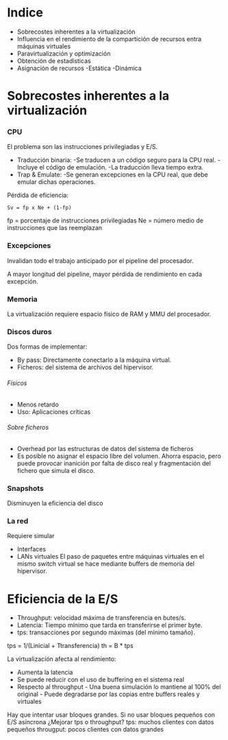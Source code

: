 # Indice
- Sobrecostes inherentes a la virtualización
- Influencia en el rendimiento de la compartición de recursos entra máquinas virtuales
- Paravirtualización y optimización
- Obtención de estadísticas
- Asignación de recursos
	-Estática
	-Dinámica

# Sobrecostes inherentes a la virtualización
### CPU
El problema son las instrucciones privilegiadas y E/S.
- Traducción binaria: 
	-Se traducen a un código seguro para la CPU real.
	-Incluye el código de emulación.
	-La traducción lleva tiempo extra.
- Trap & Emulate:
	-Se generan excepciones en la CPU real, que debe emular dichas operaciones.

Pérdida de eficiencia:
 ```
 Sv = fp x Ne + (1-fp)
 ```
fp = porcentaje de instrucciones privilegiadas
Ne = número medio de instrucciones que las reemplazan

### Excepciones
Invalidan todo el trabajo anticipado por el pipeline del procesador.

A mayor longitud del pipeline, mayor pérdida de rendimiento en cada excepción.

### Memoria
La virtualización requiere espacio físico de RAM y MMU del procesador.

### Discos duros
Dos formas de implementar:
- By pass: Directamente conectarlo a la máquina virtual.
- Ficheros: del sistema de archivos del hipervisor.
###### Físicos
- Menos retardo
- Uso: Aplicaciones críticas
###### Sobre ficheros
- Overhead por las estructuras de datos del sistema de ficheros
- Es posible no asignar el espacio libre del volumen. Ahorra espacio, pero puede provocar inanición por falta de disco real y fragmentación del fichero que simula el disco.

### Snapshots
Disminuyen la eficiencia del disco

### La red
Requiere simular
- Interfaces
- LANs virtuales
El paso de paquetes entre máquinas virtuales en el mismo switch virtual se hace mediante buffers de memoria del hipervisor.


# Eficiencia de la E/S
- Throughput: velocidad máxima de transferencia en butes/s.
- Latencia: Tiempo mínimo que tarda en transferirse el primer byte.
- tps: transacciones por segundo máximas (del mínimo tamaño).

tps = 1/(Linicial + Ttransferencia)
th = B * tps

La virtualización afecta al rendimiento:
- Aumenta la latencia
- Se puede reducir con el uso de buffering en el sistema real
- Respecto al throughput
		- Una buena simulación lo mantiene al 100% del original
		- Puede degradarse por las copias entre buffers reales y virtuales

Hay que intentar usar bloques grandes. Si no usar bloques pequeños con E/S asíncrona
¿Mejorar tps o throughput?
tps: muchos clientes con datos pequeños
througput: pocos clientes con datos grandes